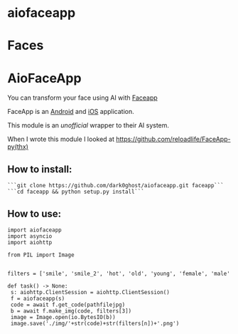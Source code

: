 ```#warning: project in FREEZE
```

# aiofaceapp
# Faces
# AioFaceApp

You can transform your face using AI with [Faceapp](https://www.faceapp.com/)

FaceApp is an [Android](https://play.google.com/store/apps/details?id=io.faceapp) and [iOS](https://itunes.apple.com/app/id1180884341) application.

This module is an *unofficial* wrapper to their AI system.

When I wrote this module I looked at https://github.com/reloadlife/FaceApp-py(thx)

## How to install:
	```git clone https://github.com/dark0ghost/aiofaceapp.git faceapp```
	```cd faceapp && python setup.py install```

## How to use:
```
import aiofaceapp
import asyncio
import aiohttp

from PIL import Image


filters = ['smile', 'smile_2', 'hot', 'old', 'young', 'female', 'male'

def task() -> None:
 s: aiohttp.ClientSession = aiohttp.ClientSession()
 f = aiofaceapp(s)
 code = await f.get_code(pathfilejpg)
 b = await f.make_img(code, filters[3])
 image = Image.open(io.BytesIO(b))
 image.save('./img/'+str(code)+str(filters[n])+'.png')
 ```
 
 
  
